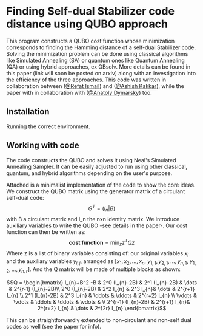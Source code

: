 # Finding Self-dual Stabilizer code distance using QUBO approach
This program constructs a QUBO cost function whose minimization corresponds to finding the Hamming distance of a self-dual Stabilizer code. Solving the minimization problem can  be done using classical algorithms like Simulated Annealing (SA) or quantum ones like Quantum Annealing (QA) or using hybrid approaches, ex QBsolv. More details can be found in this paper (link will soon be posted on arxiv) along with an investigation into the efficiency of the three approaches. This code was written in collaboration between ([@Refat Ismail](https://github.com/RefatIsmail96)) and ([@Ashish Kakkar](https://www.linkedin.com/in/ashishkakkar21/)), while the paper with in collaboration with ([@Anatoly Dymarsky](https://scholar.google.com/citations?user=n9NSqaIAAAAJ&hl=en)) too.

## Installation
Running the correct environment.

## Working with code
The code constructs the QUBO and solves it using Neal's Simulated Annealing Sampler. It can be easily adjusted to run using other classical, quantum, and hybrid algorithms depending on the user's purpose.

Attached is a minimalist implementation of the code to show the core ideas. We construct the QUBO matrix using the generator matrix of a circulant self-dual code:
$$G^T = \left( I_{n}|B \right)$$ with B a circulant matrix and I_n the nxn identity matrix.
We introduce auxiliary variables to write the QUBO -see details in the paper-. Our cost function can then be written as:
$$\textbf{cost function} = \min_z z^T Q z$$
Where z is a list of binary variables consisting of: our original variables $x_i$ and the auxiliary variables $y_{i,j}$, arranged as $[x_1,x_2,...,x_n, \ y_{1,1},y_{2,1},...,y_{n,1}, \ y_{1,2},...,y_{n,r}]$. And the Q matrix will be made of multiple blocks as shown:
```math
Q = \begin{bmatrix} I_{n}+B^2 -B  & 2^0 (I_{n}-2B) & 2^1 (I_{n}-2B) & \dots & 2^{r-1} (I_{n}-2B)\\ 2^0 (I_{n}-2B) & 2^2 I_{n} & 2^3 I_{n}& \dots & 2^{r+1} I_{n} \\ 2^1 (I_{n}-2B) &  2^3 I_{n} & \ddots & \ddots & 2^{r+2} I_{n} \\ \vdots & \vdots & \ddots & \ddots & \vdots & \\ 2^{r-1} (I_{n}-2B) & 2^{r+1} I_{n}& 2^{r+2} I_{n} & \dots & 2^{2r} I_{n} \end{bmatrix}
```

This can be straightforwardly extended to non-circulant and non-self dual codes as well (see the paper for info).


